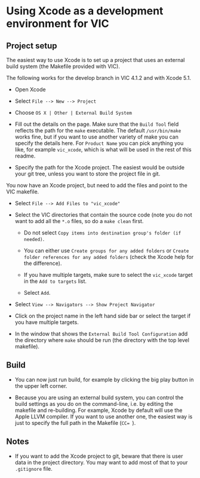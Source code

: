 # Using Xcode as a development environment for VIC

## Project setup

The easiest way to use Xcode is to set up a project that uses an external build system (the Makefile provided with VIC).

The following works for the develop branch in VIC 4.1.2 and with Xcode 5.1.

* Open Xcode

* Select `File --> New --> Project`

* Choose `OS X | Other | External Build System`

* Fill out the details on the page. Make sure that the `Build Tool` field reflects the path for the `make` executable. The default `/usr/bin/make` works fine, but if you want to use another variety of make you can specify the details here. For `Product Name` you can pick anything you like, for example `vic_xcode`, which is what will be used in the rest of this readme.

* Specify the path for the Xcode project. The easiest would be outside your git tree, unless you want to store the project file in git.

You now have an Xcode project, but need to add the files and point to the VIC makefile.

* Select `File --> Add Files to "vic_xcode"`

* Select the VIC directories that contain the source code (note you do not want to add all the `*.o` files, so do a `make clean` first.

    * Do not select `Copy items into destination group's folder (if needed)`.

    * You can either use `Create groups for any added folders` or `Create folder references for any added folders` (check the Xcode help for the difference).

    * If you have multiple targets, make sure to select the `vic_xcode` target in the `Add to targets` list.

    * Select `Add`.

* Select `View --> Navigators --> Show Project Navigator`

* Click on the project name in the left hand side bar or select the target if you have multiple targets.

* In the window that shows the `External Build Tool Configuration` add the directory where `make` should be run (the directory with the top level makefile).

## Build

* You can now just run build, for example by clicking the big play button in the upper left corner.

* Because you are using an external build system, you can control the build settings as you do on the command-line, i.e. by editing the makefile and re-building. For example, Xcode by default will use the Apple LLVM compiler. If you want to use another one, the easiest way is just to specify the full path in the Makefile (`CC= `).

## Notes

* If you want to add the Xcode project to git, beware that there is user data in the project directory. You may want to add most of that to your `.gitignore` file.



